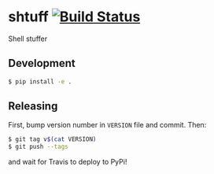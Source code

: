 # shtuff  [![Build Status](https://travis-ci.org/jfly/shtuff.svg?branch=master)](https://travis-ci.org/jfly/shtuff)

Shell stuffer

## Development

```bash
$ pip install -e .
```

## Releasing

First, bump version number in `VERSION` file and commit. Then:

```bash
$ git tag v$(cat VERSION)
$ git push --tags
```

and wait for Travis to deploy to PyPi!
